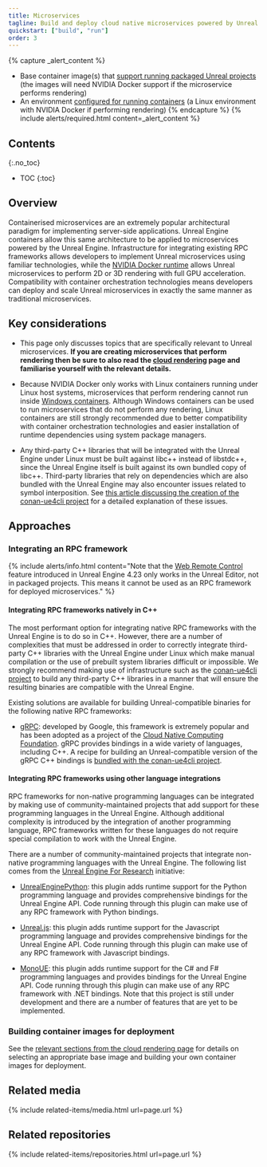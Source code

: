 ```yaml
---
title: Microservices
tagline: Build and deploy cloud native microservices powered by Unreal Engine technology.
quickstart: ["build", "run"]
order: 3
---
```


{% capture _alert_content %}
- Base container image(s) that [support running packaged Unreal projects](../obtaining-images/image-sources) (the images will need NVIDIA Docker support if the microservice performs rendering)
- An environment [configured for running containers](../environments) (a Linux environment with NVIDIA Docker if performing rendering)
{% endcapture %}
{% include alerts/required.html content=_alert_content %}


## Contents
{:.no_toc}

* TOC
{:toc}


## Overview

Containerised microservices are an extremely popular architectural paradigm for implementing server-side applications. Unreal Engine containers allow this same architecture to be applied to microservices powered by the Unreal Engine. Infrastructure for integrating existing RPC frameworks allows developers to implement Unreal microservices using familiar technologies, while the [NVIDIA Docker runtime](../concepts/nvidia-docker) allows Unreal microservices to perform 2D or 3D rendering with full GPU acceleration. Compatibility with container orchestration technologies means developers can deploy and scale Unreal microservices in exactly the same manner as traditional microservices.


## Key considerations

- This page only discusses topics that are specifically relevant to Unreal microservices. **If you are creating microservices that perform rendering then be sure to also read the [cloud rendering](./cloud-rendering) page and familiarise yourself with the relevant details.**

- Because NVIDIA Docker only works with Linux containers running under Linux host systems, microservices that perform rendering cannot run inside [Windows containers](../concepts/windows-containers). Although Windows containers can be used to run microservices that do not perform any rendering, Linux containers are still strongly recommended due to better compatibility with container orchestration technologies and easier installation of runtime dependencies using system package managers.

- Any third-party C++ libraries that will be integrated with the Unreal Engine under Linux must be built against libc++ instead of libstdc++, since the Unreal Engine itself is built against its own bundled copy of libc++. Third-party libraries that rely on dependencies which are also bundled with the Unreal Engine may also encounter issues related to symbol interposition. See [this article discussing the creation of the conan-ue4cli project](https://adamrehn.com/articles/cross-platform-library-integration-in-unreal-engine-4/) for a detailed explanation of these issues.


## Approaches

### Integrating an RPC framework

{% include alerts/info.html content="Note that the [Web Remote Control](https://docs.unrealengine.com/en-US/Engine/Editor/ScriptingAndAutomation/WebControl/index.html) feature introduced in Unreal Engine 4.23 only works in the Unreal Editor, not in packaged projects. This means it cannot be used as an RPC framework for deployed microservices." %}

#### Integrating RPC frameworks natively in C++

The most performant option for integrating native RPC frameworks with the Unreal Engine is to do so in C++. However, there are a number of complexities that must be addressed in order to correctly integrate third-party C++ libraries with the Unreal Engine under Linux which make manual compilation or the use of prebuilt system libraries difficult or impossible. We strongly recommend making use of infrastructure such as the [conan-ue4cli project](https://github.com/adamrehn/conan-ue4cli) to build any third-party C++ libraries in a manner that will ensure the resulting binaries are compatible with the Unreal Engine.

Existing solutions are available for building Unreal-compatible binaries for the following native RPC frameworks:

- [gRPC](https://grpc.io/): developed by Google, this framework is extremely popular and has been adopted as a project of the [Cloud Native Computing Foundation](https://www.cncf.io/). gRPC provides bindings in a wide variety of languages, including C++. A recipe for building an Unreal-compatible version of the gRPC C++ bindings is [bundled with the conan-ue4cli project](https://github.com/adamrehn/ue4-conan-recipes).

#### Integrating RPC frameworks using other language integrations

RPC frameworks for non-native programming languages can be integrated by making use of community-maintained projects that add support for these programming languages in the Unreal Engine. Although additional complexity is introduced by the integration of another programming language, RPC frameworks written for these languages do not require special compilation to work with the Unreal Engine.

There are a number of community-maintained projects that integrate non-native programming languages with the Unreal Engine. The following list comes from the [Unreal Engine For Research](https://ue4research.org/resources#integrations) initiative:

- [UnrealEnginePython](https://github.com/20tab/UnrealEnginePython): this plugin adds runtime support for the Python programming language and provides comprehensive bindings for the Unreal Engine API. Code running through this plugin can make use of any RPC framework with Python bindings.

- [Unreal.js](https://github.com/ncsoft/Unreal.js): this plugin adds runtime support for the Javascript programming language and provides comprehensive bindings for the Unreal Engine API. Code running through this plugin can make use of any RPC framework with Javascript bindings.

- [MonoUE](https://mono-ue.github.io/): this plugin adds runtime support for the C# and F# programming languages and provides bindings for the Unreal Engine API. Code running through this plugin can make use of any RPC framework with .NET bindings. Note that this project is still under development and there are a number of features that are yet to be implemented.

### Building container images for deployment

See the [relevant sections from the cloud rendering page](./cloud-rendering#approaches) for details on selecting an appropriate base image and building your own container images for deployment.


## Related media

{% include related-items/media.html url=page.url %}


## Related repositories

{% include related-items/repositories.html url=page.url %}
